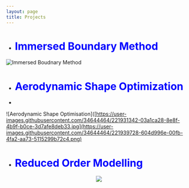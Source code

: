 ```yaml
---
layout: page
title: Projects
---
```

 
* # <span style="color:blue">Immersed Boundary Method </span>

![Immersed Boudnary Method](https://user-images.githubusercontent.com/34644464/221931342-03a1ca28-8e8f-4b9f-b0ce-3d7afe8deb33.jpg "A moving body simulation is performed using a fixed Cartesian non-conformal grid. This is unlike the traditional body-fitted methods wherein the computational mesh conforms to the shape of the body via remeshing. The approach utilises a sharp-interface immersed boundary method")


* # <span style="color:blue">Aerodynamic Shape Optimization</span>
* 
![Aerodynamic Shape Optimisation]([https://user-images.githubusercontent.com/34644464/221931342-03a1ca28-8e8f-4b9f-b0ce-3d7afe8deb33.jpg](https://user-images.githubusercontent.com/34644464/221939728-604d996e-00fb-4fa2-aa73-5115299b72c4.png) 




* # <span style="color:blue">Reduced Order Modelling</span>

<p align="center">
<img src="https://user-images.githubusercontent.com/34644464/111465352-573d1680-8765-11eb-940d-bd39a0e49fef.gif">
</p>
